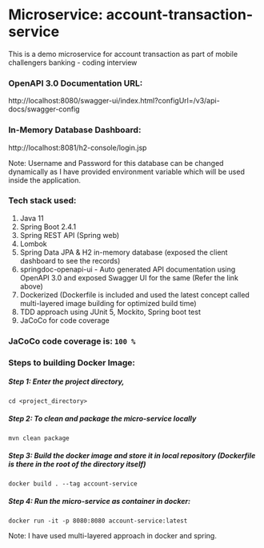 # Microservice: account-transaction-service
This is a demo microservice for account transaction as part of mobile challengers banking - coding interview

### OpenAPI 3.0 Documentation URL: 
http://localhost:8080/swagger-ui/index.html?configUrl=/v3/api-docs/swagger-config

### In-Memory Database Dashboard:
http://localhost:8081/h2-console/login.jsp   

Note: Username and Password for this database can be changed dynamically as I have provided environment variable which will be used inside the application. 

### Tech stack used:
1. Java 11
2. Spring Boot 2.4.1
3. Spring REST API (Spring web)
4. Lombok
5. Spring Data JPA & H2 in-memory database (exposed the client dashboard to see the records)
6. springdoc-openapi-ui - Auto generated API documentation using OpenAPI 3.0 and exposed Swagger UI for the same (Refer the link above)
7. Dockerized (Dockerfile is included and used the latest concept called multi-layered image building for optimized build time)
8. TDD approach using JUnit 5, Mockito, Spring boot test
9. JaCoCo for code coverage

### JaCoCo code coverage is: ``` 100 % ```

### Steps to building Docker Image:
##### Step 1: Enter the project directory, 
    cd <project_directory>

##### Step 2: To clean and package the micro-service locally
    mvn clean package
 
##### Step 3: Build the docker image and store it in local repository (Dockerfile is there in the root of the directory itself)
    docker build . --tag account-service

##### Step 4: Run the micro-service as container in docker:
    docker run -it -p 8080:8080 account-service:latest

Note: I have used multi-layered approach in docker and spring.